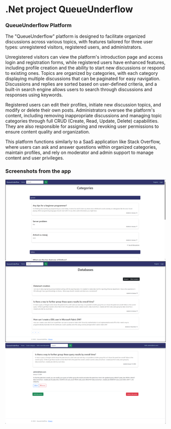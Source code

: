 # .Net project QueueUnderflow
### QueueUnderflow Platform

The "QueueUnderflow" platform is designed to facilitate organized discussions across various topics, with features tailored for three user types: unregistered visitors, registered users, and administrators.

Unregistered visitors can view the platform's introduction page and access login and registration forms, while registered users have enhanced features, including profile creation and the ability to start new discussions or respond to existing ones. Topics are organized by categories, with each category displaying multiple discussions that can be paginated for easy navigation. Discussions and replies are sorted based on user-defined criteria, and a built-in search engine allows users to search through discussions and responses using keywords.

Registered users can edit their profiles, initiate new discussion topics, and modify or delete their own posts. Administrators oversee the platform's content, including removing inappropriate discussions and managing topic categories through full CRUD (Create, Read, Update, Delete) capabilities. They are also responsible for assigning and revoking user permissions to ensure content quality and organization.

This platform functions similarly to a SaaS application like Stack Overflow, where users can ask and answer questions within organized categories, maintain profiles, and rely on moderator and admin support to manage content and user privileges.


### Screenshots from the app
![](./images/Screenshot_1.png)
![](./images/Screenshot_2.png)
![](./images/Screenshot_3.png)
